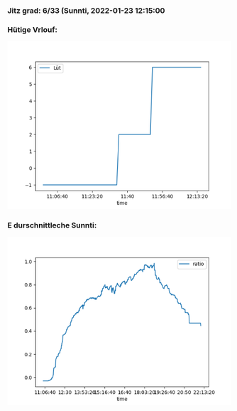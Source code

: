 ### Jitz grad: 6/33 (Sunnti, 2022-01-23 12:15:00

### Hütige Vrlouf:
![Graph](Today.png)

### E durschnittleche Sunnti:
![Graph](Sunnti.png)